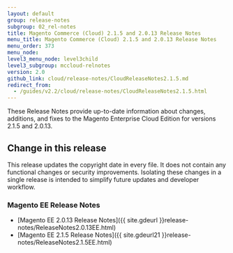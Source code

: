 ```yaml
---
layout: default
group: release-notes
subgroup: 02_rel-notes
title: Magento Commerce (Cloud) 2.1.5 and 2.0.13 Release Notes
menu_title: Magento Commerce (Cloud) 2.1.5 and 2.0.13 Release Notes
menu_order: 373
menu_node:
level3_menu_node: level3child
level3_subgroup: mccloud-relnotes
version: 2.0
github_link: cloud/release-notes/CloudReleaseNotes2.1.5.md
redirect_from:
  - /guides/v2.2/cloud/release-notes/CloudReleaseNotes2.1.5.html
---
```


These Release Notes provide up-to-date information about changes, additions, and fixes to the Magento Enterprise Cloud Edition for versions 2.1.5 and 2.0.13.

## Change in this release
This release updates the copyright date in every file. It does not contain any functional changes or security improvements. Isolating these changes in a single release is intended to simplify future updates and developer workflow.


### Magento EE Release Notes
*	[Magento EE 2.0.13 Release Notes]({{ site.gdeurl }}release-notes/ReleaseNotes2.0.13EE.html)
*	[Magento EE 2.1.5 Release Notes]({{ site.gdeurl21 }}release-notes/ReleaseNotes2.1.5EE.html)
